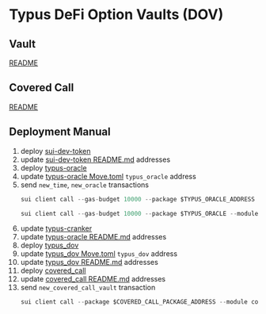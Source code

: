 # Typus DeFi Option Vaults (DOV)

## Vault
[README](typus_dov/README.md)

## Covered Call
[README](covered_call/README.md)

## Deployment Manual
1. deploy [sui-dev-token](https://github.com/Typus-Lab/sui-dev-token)
2. update [sui-dev-token README.md](https://github.com/Typus-Lab/sui-dev-token/blob/main/README.md) addresses
3. deploy [typus-oracle](https://github.com/Typus-Lab/typus-oracle)
4. update [typus-oracle Move.toml](https://github.com/Typus-Lab/typus-oracle/blob/main/Move.toml) `typus_oracle` address
5. send `new_time`, `new_oracle` transactions
   ```c
   sui client call --gas-budget 10000 --package $TYPUS_ORACLE_ADDRESS --module "unix_time" --function "new_time"
   ```
   ```c
   sui client call --gas-budget 10000 --package $TYPUS_ORACLE --module "oracle" --function "new_oracle" --type-args $BTC_CONTRACT_ADDRESS::btc::BTC --args 8
   ```
6. update [typus-cranker](https://github.com/Typus-Lab/typus-rust)
7. update [typus-oracle README.md](https://github.com/Typus-Lab/typus-oracle/blob/main/README.md) addresses
8. deploy [typus_dov](https://github.com/Typus-Lab/typus-dov/tree/main/typus_dov)
9. update [typus_dov Move.toml](https://github.com/Typus-Lab/typus-dov/blob/main/typus_dov/Move.toml) `typus_dov` address
10. update [typus_dov README.md](https://github.com/Typus-Lab/typus-dov/blob/main/typus_dov/README.md) addresses
11. deploy [covered_call](https://github.com/Typus-Lab/typus-dov/tree/main/covered_call)
12. update [covered_call README.md](https://github.com/Typus-Lab/typus-dov/blob/main/covered_call/README.md) addresses
13. send `new_covered_call_vault` transaction
    ```c
    sui client call --package $COVERED_CALL_PACKAGE_ADDRESS --module covered_call --function new_covered_call_vault --type-args 0x2::sui::SUI --args $COVERED_CALL_MANAGER_CAP_ADDRESS $COVERED_CALL_REGISTRY_ADDRESS 1672531200000 2000 --gas-budget 10000
    ```